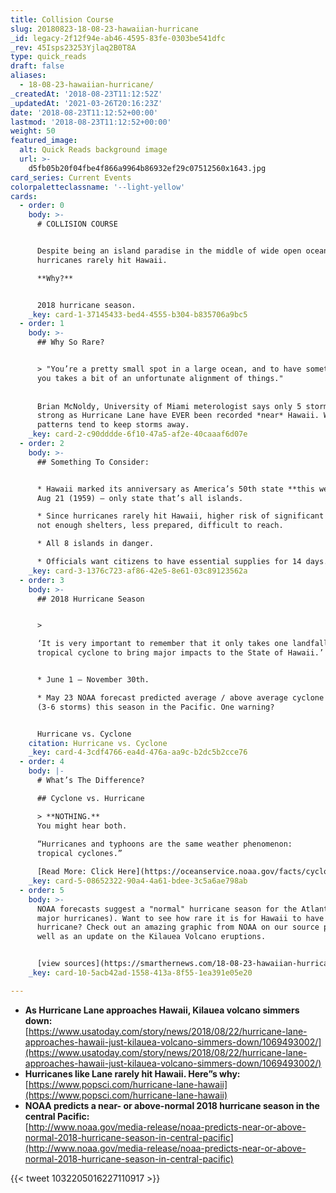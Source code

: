 ```yaml
---
title: Collision Course
slug: 20180823-18-08-23-hawaiian-hurricane
_id: legacy-2f12f94e-ab46-4595-83fe-0303be541dfc
_rev: 45Isps23253Yjlaq2B0T8A
type: quick_reads
draft: false
aliases:
  - 18-08-23-hawaiian-hurricane/
_createdAt: '2018-08-23T11:12:52Z'
_updatedAt: '2021-03-26T20:16:23Z'
date: '2018-08-23T11:12:52+00:00'
lastmod: '2018-08-23T11:12:52+00:00'
weight: 50
featured_image:
  alt: Quick Reads background image
  url: >-
    d5fb05b20f04fbe4f866a9964b86932ef29c07512560x1643.jpg
card_series: Current Events
colorpaletteclassname: '--light-yellow'
cards:
  - order: 0
    body: >-
      # COLLISION COURSE


      Despite being an island paradise in the middle of wide open ocean,
      hurricanes rarely hit Hawaii.  

      **Why?**


      2018 hurricane season.
    _key: card-1-37145433-bed4-4555-b304-b835706a9bc5
  - order: 1
    body: >-
      ## Why So Rare?


      > "You’re a pretty small spot in a large ocean, and to have something hit
      you takes a bit of an unfortunate alignment of things."  
        
        
      Brian McNoldy, University of Miami meterologist says only 5 storms as
      strong as Hurricane Lane have EVER been recorded *near* Hawaii. Wind
      patterns tend to keep storms away.
    _key: card-2-c90dddde-6f10-47a5-af2e-40caaaf6d07e
  - order: 2
    body: >-
      ## Something To Consider:


      * Hawaii marked its anniversary as America’s 50th state **this week** on
      Aug 21 (1959) – only state that’s all islands.

      * Since hurricanes rarely hit Hawaii, higher risk of significant damage:
      not enough shelters, less prepared, difficult to reach.

      * All 8 islands in danger.

      * Officials want citizens to have essential supplies for 14 days.
    _key: card-3-1376c723-af86-42e5-8e61-03c89123562a
  - order: 3
    body: >-
      ## 2018 Hurricane Season


      >   

      ‘It is very important to remember that it only takes one landfalling
      tropical cyclone to bring major impacts to the State of Hawaii.’


      * June 1 – November 30th.

      * May 23 NOAA forecast predicted average / above average cyclone activity
      (3-6 storms) this season in the Pacific. One warning?


      Hurricane vs. Cyclone
    citation: Hurricane vs. Cyclone
    _key: card-4-3cdf4766-ea4d-476a-aa9c-b2dc5b2cce76
  - order: 4
    body: |-
      # What’s The Difference?

      ## Cyclone vs. Hurricane

      > **NOTHING.**  
      You might hear both.  
        
      “Hurricanes and typhoons are the same weather phenomenon:  
      tropical cyclones.”

      [Read More: Click Here](https://oceanservice.noaa.gov/facts/cyclone.html)
    _key: card-5-08652322-90a4-4a61-bdee-3c5a6ae798ab
  - order: 5
    body: >-
      NOAA forecasts suggest a "normal" hurricane season for the Atlantic (0-2
      major hurricanes). Want to see how rare it is for Hawaii to have a
      hurricane? Check out an amazing graphic from NOAA on our source page as
      well as an update on the Kilauea Volcano eruptions.


      [view sources](https://smarthernews.com/18-08-23-hawaiian-hurricane/)
    _key: card-10-5acb42ad-1558-413a-8f55-1ea391e05e20

---
```

* **As Hurricane Lane approaches Hawaii, Kilauea volcano simmers down:**  
[https://www.usatoday.com/story/news/2018/08/22/hurricane-lane-approaches-hawaii-just-kilauea-volcano-simmers-down/1069493002/](https://www.usatoday.com/story/news/2018/08/22/hurricane-lane-approaches-hawaii-just-kilauea-volcano-simmers-down/1069493002/)
* **Hurricanes like Lane rarely hit Hawaii. Here”s why:**  
[https://www.popsci.com/hurricane-lane-hawaii](https://www.popsci.com/hurricane-lane-hawaii)
* **NOAA predicts a near- or above-normal 2018 hurricane season in the central Pacific:**  
[http://www.noaa.gov/media-release/noaa-predicts-near-or-above-normal-2018-hurricane-season-in-central-pacific](http://www.noaa.gov/media-release/noaa-predicts-near-or-above-normal-2018-hurricane-season-in-central-pacific)

{{< tweet 1032205016227110917 >}}